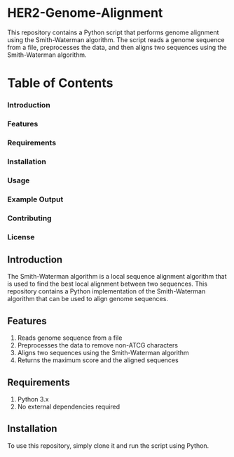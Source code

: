 # HER2-Genome-Alignment
This repository contains a Python script that performs genome alignment using the Smith-Waterman algorithm. The script reads a genome sequence from a file, preprocesses the data, and then aligns two sequences using the Smith-Waterman algorithm.

# Table of Contents
### Introduction
### Features
### Requirements
### Installation
### Usage
### Example Output
### Contributing
### License


## Introduction
The Smith-Waterman algorithm is a local sequence alignment algorithm that is used to find the best local alignment between two sequences. This repository contains a Python implementation of the Smith-Waterman algorithm that can be used to align genome sequences.

## Features
1. Reads genome sequence from a file
2. Preprocesses the data to remove non-ATCG characters
3. Aligns two sequences using the Smith-Waterman algorithm
4. Returns the maximum score and the aligned sequences

## Requirements
1. Python 3.x
2. No external dependencies required

## Installation
To use this repository, simply clone it and run the script using Python.
